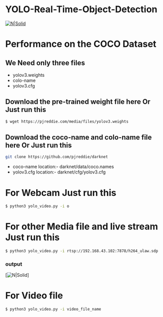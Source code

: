 # YOLO-Real-Time-Object-Detection

[![N|Solid](https://drive.google.com/uc?id=188X9uTU1_VT7TBu4wpnnIvmPizPxSTze)](https://www.facebook.com/harish.kumawat.9638)

# Performance on the COCO Dataset
## We Need only three files
- yolov3.weights
- colo-name
- yolov3.cfg

## Download the pre-trained weight file here Or Just run this
```sh
$ wget https://pjreddie.com/media/files/yolov3.weights
```
## Download the coco-name and colo-name file here Or Just run this
```sh
git clone https://github.com/pjreddie/darknet
```
- coco-name location:- darknet/data/coco.names
- yolov3.cfg location:- darknet/cfg/yolov3.cfg


# For Webcam Just run this 
```sh
$ python3 yolo_video.py -i o
```
# For other Media file and live stream Just run this 
```sh
$ python3 yolo_video.py -i rtsp://192.168.43.102:7878/h264_ulaw.sdp
```
### output
[![N|Solid](https://drive.google.com/uc?id=1bJaqu9NsLw87E64Gqxyh69Mu8S_QY23-)]
# For Video file
```sh
$ python3 yolo_video.py -i video_file_name
```
